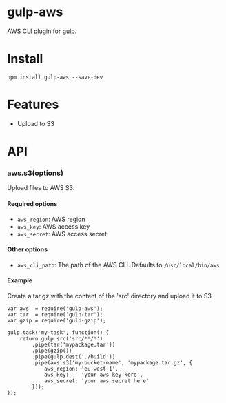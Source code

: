 gulp-aws
=========

AWS CLI plugin for [gulp](https://github.com/wearefractal/gulp).


# Install

```
npm install gulp-aws --save-dev
```


# Features

- Upload to S3



# API

### aws.s3(options)

Upload files to AWS S3.

#### Required options

- `aws_region`: AWS region
- `aws_key`: AWS access key
- `aws_secret`: AWS access secret

#### Other options

- `aws_cli_path`: The path of the AWS CLI. Defaults to `/usr/local/bin/aws`

#### Example

Create a tar.gz with the content of the 'src' directory and upload it to S3

```
var aws  = require('gulp-aws');
var tar  = require('gulp-tar');
var gzip = require('gulp-gzip');

gulp.task('my-task', function() {
    return gulp.src('src/**/*')
        .pipe(tar('mypackage.tar'))
        .pipe(gzip())
        .pipe(gulp.dest('./build'))
        .pipe(aws.s3('my-bucket-name', 'mypackage.tar.gz', {
            aws_region: 'eu-west-1',
            aws_key:    'your aws key kere',
            aws_secret: 'your aws secret here'
        }));
});
```
